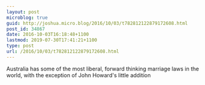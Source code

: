 ```yaml
---
layout: post
microblog: true
guid: http://joshua.micro.blog/2016/10/03/t782812122879172608.html
post_id: 34867
date: 2016-10-03T16:18:48+1100
lastmod: 2019-07-30T17:41:21+1100
type: post
url: /2016/10/03/t782812122879172608.html
---
```

Australia has some of the most liberal, forward thinking marriage laws in the world, with the exception of John Howard's little addition
